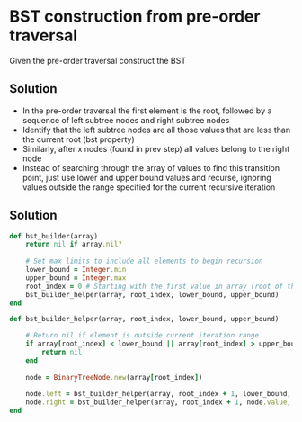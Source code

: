 # BST construction from pre-order traversal
Given the pre-order traversal construct the BST

## Solution
- In the pre-order traversal the first element is the root, followed by a sequence of left subtree nodes and right subtree nodes
- Identify that the left subtree nodes are all those values that are less than the current root (bst property)
- Similarly, after x nodes (found in prev step) all values belong to the right node
- Instead of searching through the array of values to find this transition point, just use lower and upper bound values and recurse, ignoring values outside the range specified for the current recursive iteration

## Solution
```ruby
def bst_builder(array)
    return nil if array.nil?
    
    # Set max limits to include all elements to begin recursion
    lower_bound = Integer.min
    upper_bound = Integer.max
    root_index = 0 # Starting with the first value in array (root of the tree)
    bst_builder_helper(array, root_index, lower_bound, upper_bound)
end

def bst_builder_helper(array, root_index, lower_bound, upper_bound)

    # Return nil if element is outside current iteration range
    if array[root_index] < lower_bound || array[root_index] > upper_bound
        return nil
    end
    
    node = BinaryTreeNode.new(array[root_index])
    
    node.left = bst_builder_helper(array, root_index + 1, lower_bound, node.value)
    node.right = bst_builder_helper(array, root_index + 1, node.value, upper_bound)
end
```